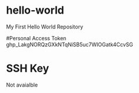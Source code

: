 # hello-world
My First Hello World Repository


#Personal Access Token
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

# SSH Key
Not avaialble
